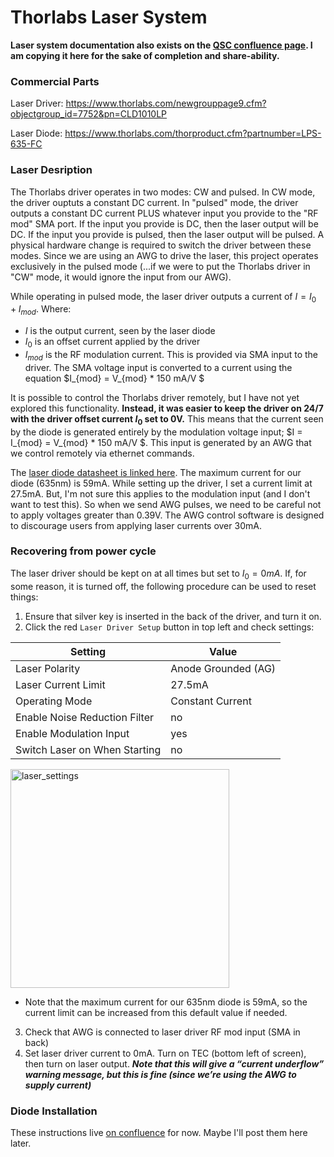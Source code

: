 # Thorlabs Laser System

**Laser system documentation also exists on the [QSC confluence page](https://confluence.qscience.org/display/1HTCSA/Thorlabs+Laser+System).  I am copying it here for the sake of completion and share-ability.**

### Commercial Parts
Laser Driver: https://www.thorlabs.com/newgrouppage9.cfm?objectgroup_id=7752&pn=CLD1010LP

Laser Diode: https://www.thorlabs.com/thorproduct.cfm?partnumber=LPS-635-FC

### Laser Desription
The Thorlabs driver operates in two modes: CW and pulsed.  In CW mode, the driver ouptuts a constant DC current.  In "pulsed" mode, the driver outputs a constant DC current PLUS whatever input you provide to the "RF mod" SMA port.  If the input you provide is DC, then the laser output will be DC.  If the input you provide is pulsed, then the laser output will be pulsed.  A physical hardware change is required to switch the driver between these modes.  Since we are using an AWG to drive the laser, this project operates exclusively in the pulsed mode (...if we were to put the Thorlabs driver in "CW" mode, it would ignore the input from our AWG).

While operating in pulsed mode, the laser driver outputs a current of  $I = I_0 + I_{mod}$.  Where:
  * $I$ is the output current, seen by the laser diode
  * $I_0$ is an offset current applied by the driver
  * $I_{mod}$ is the RF modulation current.  This is provided via SMA input to the driver.  The SMA voltage input is converted to a current using the equation $I_{mod} = V_{mod} * 150 mA/V $

It is possible to control the Thorlabs driver remotely, but I have not yet explored this functionality.  **Instead, it was easier to keep the driver on 24/7 with the driver offset current $I_0$ set to 0V.**  This means that the current seen by the diode is generated entirely by the modulation voltage input; $I = I_{mod} = V_{mod} * 150 mA/V $.  This input is generated by an AWG that we control remotely via ethernet commands.  

The [laser diode datasheet is linked here](https://github.com/CosmiQuantum/MEMS_docs/blob/main/LOUD_optical/laser_diode_635nm.pdf).  The maximum current for our diode (635nm) is 59mA.  While setting up the driver, I set a current limit at 27.5mA.  But, I'm not sure this applies to the modulation input (and I don't want to test this).  So when we send AWG pulses, we need to be careful not to apply voltages greater than 0.39V.  The AWG control software is designed to discourage users from applying laser currents over 30mA.

### Recovering from power cycle
The laser driver should be kept on at all times but set to $I_0 = 0mA$.  If, for some reason, it is turned off, the following procedure can be used to reset things:
1. Ensure that silver key is inserted in the back of the driver, and turn it on.
2. Click the red ``Laser Driver Setup`` button in top left and check settings:

| Setting    | Value |
| -------- | ------- |
| Laser Polarity | Anode Grounded (AG) |
| Laser Current Limit | 27.5mA |
| Operating Mode | Constant Current |
| Enable Noise Reduction Filter | no |
| Enable Modulation Input | yes |
| Switch Laser on When Starting | no |

<img width="350" alt="laser_settings" src="https://github.com/CosmiQuantum/MEMS_docs/assets/80175523/4ddff3c5-79bf-48ea-94f7-606416e5d6c4">

* Note that the maximum current for our 635nm diode is 59mA, so the current limit can be increased from this default value if needed.
  
3. Check that AWG is connected to laser driver RF mod input (SMA in back)
4. Set laser driver current to 0mA.  Turn on TEC (bottom left of screen), then turn on laser output.  ***Note that this will give a “current underflow” warning message, but this is fine (since we’re using the AWG to supply current)***

### Diode Installation
These instructions live [on confluence](https://confluence.qscience.org/display/1HTCSA/Thorlabs+Laser+System) for now.  Maybe I'll post them here later.
